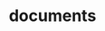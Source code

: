 ---
layout: documents
permalink: /documents/
title: documents
nav: true
nav_order: 5
cv_pdf: inbasekaran_resume_2024.pdf
transcript_pdf: inbasekaran_nitk_transcripts_2024.pdf
certifications:
  - title: "Introduction to Data Engineering"
    issuer: "Coursera"
    pdf: "data-engineering.jpeg"
    date: "July 2023"
    # credential: "UCZJDNWAS34G"
  - title: "Python for Data Science, AI & Development"
    issuer: "Coursera"
    pdf: "python-for-data-science.jpeg"
    date: "July 2023"
    # credential: "4K2G2TELKG6X"
  - title: "Postman API fundamentals Student Expert"
    issuer: "Postman"
    pdf: "student-expert-postman.png"
    date: "October 2022"
    # skills: "rest apis"
  - title: "Getting Started with Competitive Programming"
    issuer: "IIT Gandhinagar"
    pdf: "getting-started-with-competitive-programming.jpg"
    date: "May 2022"
    # skills: "data structures, algorithms"
  - title: "Design and Analysis of Algorithms"
    issuer: "IIT Madras"
    pdf: "design-and-analysis-of-algorithms.jpg"
    date: "April 2022"
    # skills: "data structures, algorithms"
  - title: "Neural Networks and Deep Learning"
    issuer: "Coursera"
    pdf: "deep-learning.pdf"
    date: "December 2021"
    # credential: "2X2HZTDEJJLY"
    # skills: "deep learning"
  - title: "Python Programming"
    issuer: "Udemy"
    pdf: "python-master-class.pdf"
    date: "December 2021"
    # credential: "UC-552287c1-44f0-4c94-b8a3-7a0a6201881a"
    # skills: "python programming language, deep learning"
  - title: "C++ Programming"
    issuer: "Udemy"
    pdf: "C++ Programming - From Begining to Beyond.pdf"
    date: "December 2020"
    # credential: "UC-2f1219b8-818c-4ef4-bb18-4865e7bd3b1c"
    # skills: "C++"
description: "View my professional documents: resume, academic transcripts, and certifications."
---